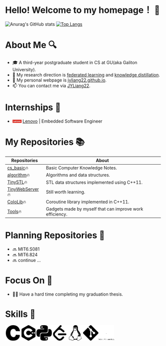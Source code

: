 # Hello! Welcome to my homepage！ 👋

![Anurag's GitHub stats](https://github-readme-stats.vercel.app/api?username=JYLiang22&count_private=true&hide=prs,issues,contribs&include_all_commits=true&show_icons=true&theme=prussian)
[![Top Langs](https://github-readme-stats.vercel.app/api/top-langs/?username=JYLiang22&layout=compact&theme=rose)](https://github.com/JYLiang22/github-readme-stats)


# About Me 🔍

- 🎓 A third-year postgraduate student in CS at GU(aka Galiton University).
- 🧐 My research direction is [federated learning](https://en.wikipedia.org/wiki/Federated_learning) and [knowledge distillation](https://arxiv.org/abs/1503.02531).
- 🔗 My personal webpage is [jyliang22.github.io](https://jyliang22.github.io/).
- 📫 You can contact me via [JYLiang22](jyliang22@qq.com).


# Internships 💼

- <img src="image/Lenovo.jpg" width="6%" /> [Lenovo](https://www.lenovo.com/us/en/) | Embedded Software Engineer


# My Repositories 📚

| Repositories | About |
| -- | -- |
| [cs_basic](https://github.com/JYLiang22/cs_basic)🔥 | Basic Computer Knowledge Notes. |
| [algorithm](https://github.com/JYLiang22/algorithm)🔥 | Algorithms and data structures. |
| [TinySTL](https://github.com/JYLiang22/TinySTL)🔥 | STL data structures implemented using C++11. |
| [TinyWebServer](https://github.com/JYLiang22/TinyWebServer)🔥 | Still worth learning. |
| [ColoLib](https://github.com/JYLiang22/ColoLib)🔥 |  Coroutine library implemented in C++11. |
| [Tools](https://github.com/JYLiang22/Tools)🔥 | Gadgets made by myself that can improve work efficiency. |


# Planning Repositories 🚩

- 🔜 MIT6.S081
- 🔜 MIT6.824
- 🔜 continue ...


# Focus On 🎯

- 😵‍💫 Have a hard time completing my graduation thesis.


# Skills 🧰

<div style="display: flex;">
  <img src="image/c.svg" width="10%" />
  <img src="image/cplusplus.svg" width="10%" />
  <img src="image/python.svg" width="10%" />
  <img src="image/leetcode.svg" width="10%" />
  <img src="image/linux.svg" width="10%" />
  <img src="image/git.svg" width="10%" />
  <img src="image/dot.svg" width="10%" />
</div>
